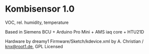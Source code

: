 # Kombisensor 1.0
VOC, rel. humidity, temperature

Based in Siemens BCU + Arduino Pro Mini + AMS iaq core + HTU21D

Hardware by dreamy1
Firmware/Sketch/kdevice.xml by A. Christian / knx@root1.de, GPL Licensed
